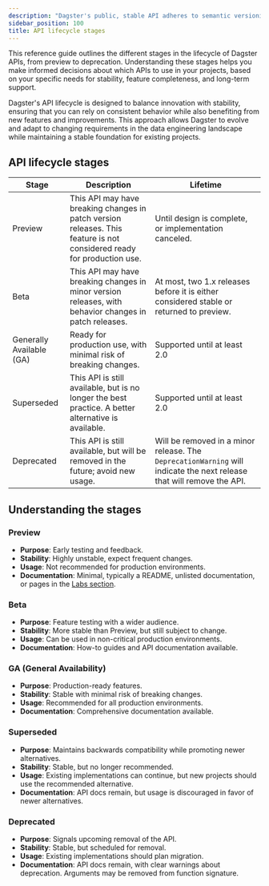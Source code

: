 ```yaml
---
description: "Dagster's public, stable API adheres to semantic versioning and won't break within any major release."
sidebar_position: 100
title: API lifecycle stages
---
```


This reference guide outlines the different stages in the lifecycle of Dagster APIs, from preview to deprecation. Understanding these stages helps you make informed decisions about which APIs to use in your projects, based on your specific needs for stability, feature completeness, and long-term support.

Dagster's API lifecycle is designed to balance innovation with stability, ensuring that you can rely on consistent behavior while also benefiting from new features and improvements. This approach allows Dagster to evolve and adapt to changing requirements in the data engineering landscape while maintaining a stable foundation for existing projects.

## API lifecycle stages

| Stage                    | Description                                                                                                            | Lifetime                                                                                                            |
| ------------------------ | ---------------------------------------------------------------------------------------------------------------------- | ------------------------------------------------------------------------------------------------------------------- |
| Preview                  | This API may have breaking changes in patch version releases. This feature is not considered ready for production use. | Until design is complete, or implementation canceled.                                                               |
| Beta                     | This API may have breaking changes in minor version releases, with behavior changes in patch releases.                 | At most, two 1.x releases before it is either considered stable or returned to preview.                              |
| Generally Available (GA) | Ready for production use, with minimal risk of breaking changes.                                                       | Supported until at least 2.0                                                                                        |
| Superseded               | This API is still available, but is no longer the best practice. A better alternative is available.                    | Supported until at least 2.0                                                                                        |
| Deprecated               | This API is still available, but will be removed in the future; avoid new usage.                                             | Will be removed in a minor release. The `DeprecationWarning` will indicate the next release that will remove the API. |

## Understanding the stages

### Preview

- **Purpose**: Early testing and feedback.
- **Stability**: Highly unstable, expect frequent changes.
- **Usage**: Not recommended for production environments.
- **Documentation**: Minimal, typically a README, unlisted documentation, or pages in the [Labs section](/guides/labs).

### Beta

- **Purpose**: Feature testing with a wider audience.
- **Stability**: More stable than Preview, but still subject to change.
- **Usage**: Can be used in non-critical production environments.
- **Documentation**: How-to guides and API documentation available.

### GA (General Availability)

- **Purpose**: Production-ready features.
- **Stability**: Stable with minimal risk of breaking changes.
- **Usage**: Recommended for all production environments.
- **Documentation**: Comprehensive documentation available.

### Superseded

- **Purpose**: Maintains backwards compatibility while promoting newer alternatives.
- **Stability**: Stable, but no longer recommended.
- **Usage**: Existing implementations can continue, but new projects should use the recommended alternative.
- **Documentation**: API docs remain, but usage is discouraged in favor of newer alternatives.

### Deprecated

- **Purpose**: Signals upcoming removal of the API.
- **Stability**: Stable, but scheduled for removal.
- **Usage**: Existing implementations should plan migration.
- **Documentation**: API docs remain, with clear warnings about deprecation. Arguments may be removed from function signature.
